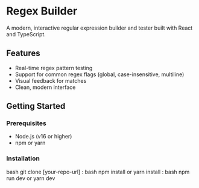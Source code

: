 # Regex Builder

A modern, interactive regular expression builder and tester built with React and TypeScript.

## Features

- Real-time regex pattern testing
- Support for common regex flags (global, case-insensitive, multiline)
- Visual feedback for matches
- Clean, modern interface

## Getting Started

### Prerequisites

- Node.js (v16 or higher)
- npm or yarn

### Installation
bash
git clone [your-repo-url]
:
bash
npm install
or
yarn install
:
bash
npm run dev
or
yarn dev

